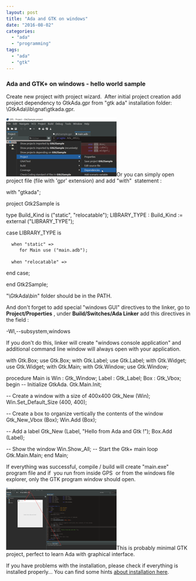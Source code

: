 ```yaml
---
layout: post
title: "Ada and GTK on windows"
date: "2016-08-02"
categories: 
  - "ada"
  - "programming"
tags: 
  - "ada"
  - "gtk"
---
```


### Ada and GTK+ on windows - hello world sample

Create new project with project wizard.  After initial project creation add project dependency to GtkAda.gpr from "gtk ada" installation folder: \\GtkAda\\lib\\gnat\\gtkada.gpr.

[![2016-08-02 22_11_26-GPS - Project - Gtk2Sample project](images/2016-08-02-22_11_26-GPS-Project-Gtk2Sample-project-300x160.png)](http://bisaga.com/blog/wp-content/uploads/2016/08/2016-08-02-22_11_26-GPS-Project-Gtk2Sample-project.png)Or you can simply open project file (file with 'gpr' extension) and add "with"  statement :

with "gtkada";

project Gtk2Sample is

   type Build\_Kind is
      ("static", "relocatable");
   LIBRARY\_TYPE : Build\_Kind := external ("LIBRARY\_TYPE");

   case LIBRARY\_TYPE is

      when "static" =>
         for Main use ("main.adb");

      when "relocatable" =>

   end case;

end Gtk2Sample;

"\\GtkAda\\bin" folder should be in the PATH.

And don't forget to add special "windows GUI" directives to the linker, go to **Project/Properties** , under **Build/Switches/Ada Linker** add this directives in the field :

\-Wl,--subsystem,windows

If you don't do this, linker will create "windows console application" and additional command line window will always open with your application.

with Gtk.Box;         use Gtk.Box;
with Gtk.Label;       use Gtk.Label;
with Gtk.Widget;      use Gtk.Widget;
with Gtk.Main;
with Gtk.Window;      use Gtk.Window;

procedure Main is
   Win   	: Gtk\_Window;
   Label 	: Gtk\_Label;
   Box   	: Gtk\_Vbox;
begin
   -- Initialize GtkAda.
   Gtk.Main.Init;

   -- Create a window with a size of 400x400
   Gtk\_New (Win);
   Win.Set\_Default\_Size (400, 400);

   -- Create a box to organize vertically the contents of the window
   Gtk\_New\_Vbox (Box);
   Win.Add (Box);

   -- Add a label
   Gtk\_New (Label, "Hello from Ada and Gtk !");
   Box.Add (Label);

   -- Show the window
   Win.Show\_All;
   -- Start the Gtk+ main loop
   Gtk.Main.Main;
end Main;

If everything was successful, compile / build will create "main.exe"  program file and if  you run from inside GPS  or from the windows file explorer, only the GTK program window should open.

[![2016-08-02 22_42_28-GPS - Run_ main - Gtk2Sample project](images/2016-08-02-22_42_28-GPS-Run_-main-Gtk2Sample-project-300x169.png)](http://bisaga.com/blog/wp-content/uploads/2016/08/2016-08-02-22_42_28-GPS-Run_-main-Gtk2Sample-project.png)This is probably minimal GTK project, perfect to learn Ada with graphical interface.

If you have problems with the installation, please check if everything is installed properly... You can find some hints [about installation here](https://stackoverflow.com/questions/38424775/how-to-prepare-cygwin-environment-on-windows-10-for-compilation-of-ada-gnatcoll/38468529#38468529).
